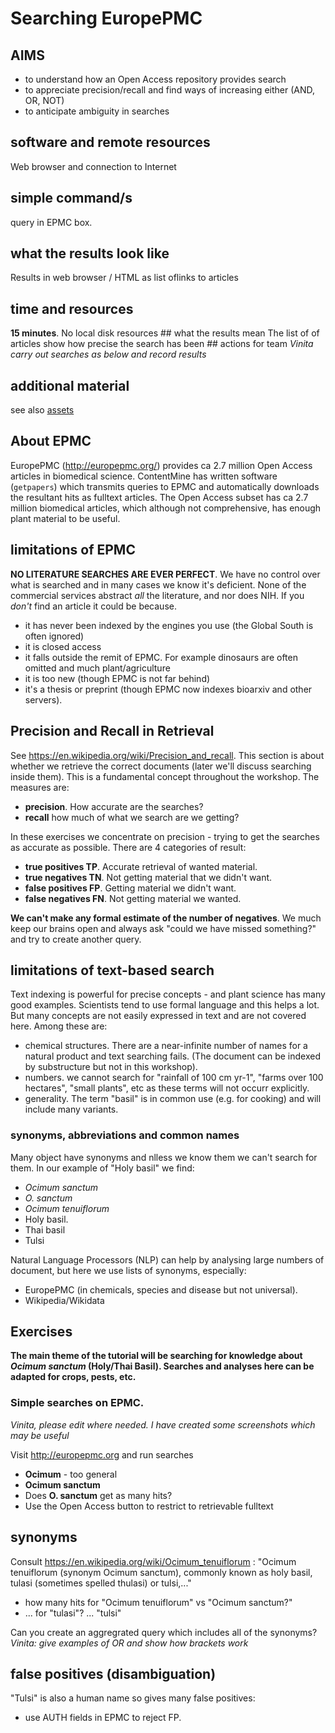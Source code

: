 # Searching EuropePMC

## AIMS

* to understand how an Open Access repository provides search
* to appreciate precision/recall and find ways of increasing either (AND, OR, NOT)
* to anticipate ambiguity in searches

## software and remote resources
Web browser and connection to Internet
## simple command/s
query in EPMC box.
## what the results look like
Results in web browser / HTML as list oflinks to articles
## time and resources 
**15 minutes**.
No local disk resources
## what the results mean
The list of of articles show how precise the search has been
## actions for team
*Vinita carry out searches as below and record results*
## additional material
see also [assets](../epmcSearches)



## About EPMC

EuropePMC (http://europepmc.org/) provides ca 2.7 million Open Access articles in biomedical science. 
ContentMine has written software (`getpapers`) which transmits queries to EPMC and automatically downloads the resultant hits as 
fulltext articles. The Open Access subset has ca 2.7 million biomedical articles, which although not comprehensive, has enough 
plant material to be useful.

## limitations of EPMC

**NO LITERATURE SEARCHES ARE EVER PERFECT**. We have no control over what is searched and in many
cases we know it's deficient. None of the commercial services abstract *all* the literature, and nor does NIH. 
If you *don't* find an article it could be because.
* it has never been indexed by the engines you use (the Global South is often ignored)
* it is closed access
* it falls outside the remit of EPMC. For example dinosaurs are often omitted and much plant/agriculture
* it is too new (though EPMC is not far behind)
* it's a thesis or preprint (though EPMC now indexes bioarxiv and other servers).

## Precision and Recall in Retrieval
See https://en.wikipedia.org/wiki/Precision_and_recall.
This section is about whether we retrieve the correct documents (later we'll discuss searching inside them). 
This is a fundamental concept throughout the workshop.  The measures are:
* **precision**. How accurate are the searches?
* **recall** how much of what we search are we getting?

In these exercises we concentrate on precision - trying to get the searches as accurate as possible.
There are 4 categories of result:

* **true positives TP**. Accurate retrieval of wanted material.
* **true negatives TN**. Not getting material that we didn't want.
* **false positives FP**. Getting material we didn't want.
* **false negatives FN**. Not getting material we wanted.

**We can't make any formal estimate of the number of negatives**. We much keep our brains open and always ask "could we have missed something?" and try to create another query. 

## limitations of text-based search

Text indexing is powerful for precise concepts - and plant science has many good examples. Scientists tend to use formal language and this helps a lot. But many concepts are not easily expressed in text and are not covered here. Among these are:

* chemical structures. There are a near-infinite number of names for a natural product and text searching fails. (The document can be indexed by substructure but not in this workshop).
* numbers. we cannot search for "rainfall of 100 cm yr-1", "farms over 100 hectares", "small plants", etc as these terms will not occurr explicitly.
* generality. The term "basil" is in common use (e.g. for cooking) and will include many variants. 

### synonyms, abbreviations and common names
Many object have synonyms and nlless we know them we can't search for them. In our example of "Holy basil" we find:
* *Ocimum sanctum*
* *O. sanctum*
* *Ocimum tenuiflorum*
* Holy basil.
* Thai basil
* Tulsi

Natural Language Processors (NLP) can help by analysing large numbers of document, but here we use lists of synonyms, especially:

* EuropePMC (in chemicals, species and disease but not universal).
* Wikipedia/Wikidata

## Exercises

**The main theme of the tutorial will be searching for knowledge about *Ocimum sanctum* (Holy/Thai Basil). Searches and analyses here can be adapted for crops, pests, etc.**


### Simple searches on EPMC.
*Vinita, please edit where needed. I have created some screenshots which may be useful*

Visit http://europepmc.org and run searches

* **Ocimum** - too general
* **Ocimum sanctum**
* Does **O. sanctum** get as many hits?
* Use the Open Access button to restrict to retrievable fulltext

## synonyms

Consult https://en.wikipedia.org/wiki/Ocimum_tenuiflorum :
"Ocimum tenuiflorum (synonym Ocimum sanctum), commonly known as holy basil, tulasi (sometimes spelled thulasi) or tulsi,..." 

* how many hits for "Ocimum tenuiflorum" vs "Ocimum sanctum?"
* ... for "tulasi"? ... "tulsi"

Can you create an aggregrated query which includes all of the synonyms? 
*Vinita: give examples of OR and show how brackets work*


## false positives (disambiguation)

"Tulsi" is also a human name so gives many false positives:

* use AUTH fields in EPMC to reject FP.
